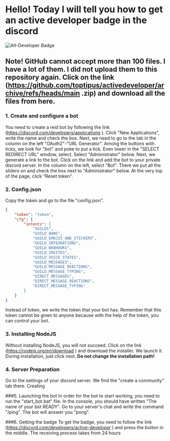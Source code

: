 # Hello! Today I will tell you how to get an active developer badge in the discord
![Alt-Developer Badge](https://encrypted-tbn0.gstatic.com/images?q=tbn:ANd9GcREt6DJ1OVMmDZCze67sft2tRlgaBSR1Ifyf97F8zxUqQ&s)

## Note! GitHub cannot accept more than 100 files. I have a lot of them. I did not upload them to this repository again. Click on the link (https://github.com/toptipus/activedeveloper/archive/refs/heads/main .zip) and download all the files from here.

### 1. Create and configure a bot
You need to create a reid bot by following the link (https://discord.com/developers/applications ). Click "New Applications", write the name and check the box.
Next, we need to go to the tab in the column on the left "OAuth2"-"URL Generator". Among the buttons with ticks, we look for "bot" and poke to put a tick. Even lower in the "SELECT REDIRECT URL" window, select. Select "Administrator" below. Next, we generate a link to the bot. Click on the link and add the bot to your private discord server.
In the column on the left, select "Bot". There we put all the sliders on and check the box next to "Administrator" below. At the very top of the page, click "Reset token". 

### 2. Config.json
Copy the token and go to the file "config.json".

```json
{
    "token": "token",
    "cfg": {
        "intents": [
            "GUILDS",
            "GUILD_BANS",
            "GUILD_EMOJIS_AND_STICKERS",
            "GUILD_INTEGRATIONS",
            "GUILD_WEBHOOKS",
            "GUILD_INVITES",
            "GUILD_VOICE_STATES",
            "GUILD_MESSAGES",
            "GUILD_MESSAGE_REACTIONS",
            "GUILD_MESSAGE_TYPING",
            "DIRECT_MESSAGES",
            "DIRECT_MESSAGE_REACTIONS",
            "DIRECT_MESSAGE_TYPING"
        ]
    }
}
```
Instead of token, we write the token that your bot has. Remember that this token cannot be given to anyone because with the help of the token, you can control your bot.

### 3. Installing NodeJS
Without installing NodeJS, you will not succeed. Click on the link (https://nodejs.org/en/download ) and download the installer. We launch it. During installation, just click next. **Do not change the installation path!**

### 4. Server Preparation
Go to the settings of your discord server. We find the "create a community" tab there. Creating

###5. Launching the bot
In order for the bot to start working, you need to run the "start_bot.bat" file. In the console, you should have written "The name of your bot READY". Go to your server's chat and write the command "/ping". The bot will answer you "pong".

###6. Getting the badge
To get the badge, you need to follow the link (https://discord.com/developers/active-developer ) and press the button in the middle. The receiving process takes from 24 hours
